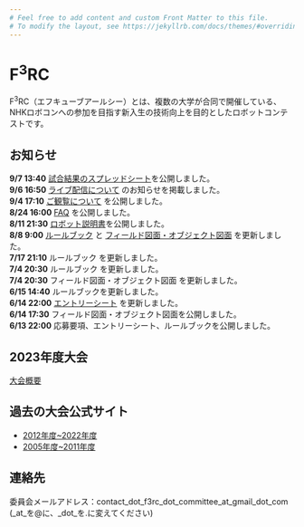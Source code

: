 ```yaml
---
# Feel free to add content and custom Front Matter to this file.
# To modify the layout, see https://jekyllrb.com/docs/themes/#overriding-theme-defaults
---
```

# F<sup>3</sup>RC 
F<sup>3</sup>RC（エフキューブアールシー）とは、複数の大学が合同で開催している、NHKロボコンへの参加を目指す新入生の技術向上を目的としたロボットコンテストです。

## お知らせ
**9/7 13:40** [試合結果のスプレッドシート](https://docs.google.com/spreadsheets/d/1_GzjlXAcU_mNr6SoAhCLZ9dy3D8ViCgOe0Wz9UQpK7Y/edit#gid=635802267)を公開しました。  
**9/6 16:50** [ライブ配信について](/attend.md) のお知らせを掲載しました。  
**9/4 17:10** [ご観覧について](/attend.html) を公開しました。  
**8/24 16:00** [FAQ](../data/2023/pdf/F3RC2023_FAQ.pdf) を公開しました。  
**8/11 21:30** [ロボット説明書](https://docs.google.com/document/d/1tqZE7gCfSJ1ncucZCHEnFV-9ac9BjlD9hsN6qNAkj9w)を公開しました。  
**8/8 9:00** [ルールブック](../data/2023/pdf/F3RC2023_RuleBook_Ver.2.2.pdf) と [フィールド図面・オブジェクト図面](../data/2023/pdf/F3RC2023_FieldObject_Ver.2.1.pdf) を更新しました。  
**7/17 21:10** ルールブック を更新しました。  
**7/4 20:30** ルールブック を更新しました。  
**7/4 20:30** フィールド図面・オブジェクト図面 を更新しました。  
**6/15 14:40** ルールブックを更新しました。  
**6/14 22:00** [エントリーシート](https://docs.google.com/document/d/101yoLQawgbYiCujdNwcQjeHOS12D2TT8R0zVmPGszss/edit) を更新しました。    
**6/14 17:30** フィールド図面・オブジェクト図面を公開しました。  
**6/13 22:00** 応募要項、エントリーシート、ルールブックを公開しました。

## 2023年度大会
[大会概要](/F3RC2023/outline.html)

## 過去の大会公式サイト
- [2012年度~2022年度](http://f3rcontest.web.fc2.com/index.html)
- [2005年度~2011年度](http://hrpcontest.web.fc2.com/index.html)

## 連絡先
委員会メールアドレス：contact_dot_f3rc_dot_committee_at_gmail_dot_com  
(_at_を@に、_dot_を.に変えてください)
